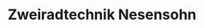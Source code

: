 ---
title: "Zweiradtechnik Nesensohn"
url: /bermatingen/zweiradtechnik-nesensohn/
shop: Motorrad
---